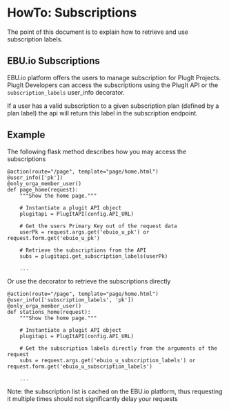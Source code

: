 # HowTo: Subscriptions

The point of this document is to explain how to retrieve and use subscription labels.

## EBU.io Subscriptions

EBU.io platform offers the users to manage subscription for PlugIt Projects. PlugIt Developers can access the subscriptions 
using the PlugIt API or the `subscription_labels` user_info decorator.

If a user has a valid subscription to a given subscription plan (defined by a plan label) the api will return this label
in the subscription endpoint.

## Example

The following flask method describes how you may access the subscriptions

    @action(route="/page", template="page/home.html")
    @user_info(['pk'])
    @only_orga_member_user()
    def page_home(request):
        """Show the home page."""
    
        # Instantiate a plugit API object
        plugitapi = PlugItAPI(config.API_URL)
        
        # Get the users Primary Key out of the request data
        userPk = request.args.get('ebuio_u_pk') or request.form.get('ebuio_u_pk')
        
        # Retrieve the subscriptions from the API
        subs = plugitapi.get_subscription_labels(userPk)
        
        ...
        
        
Or use the decorator to retrieve the subscriptions directly

    @action(route="/page", template="page/home.html")
    @user_info(['subscription_labels', 'pk'])
    @only_orga_member_user()
    def stations_home(request):
        """Show the home page."""
    
        # Instantiate a plugit API object
        plugitapi = PlugItAPI(config.API_URL)
        
        # Get the subscription labels directly from the arguments of the request
        subs = request.args.get('ebuio_u_subscription_labels') or request.form.get('ebuio_u_subscription_labels')
        
        ...


Note: the subscription list is cached on the EBU.io platform, thus requesting it multiple times should not significantly
delay your requests
